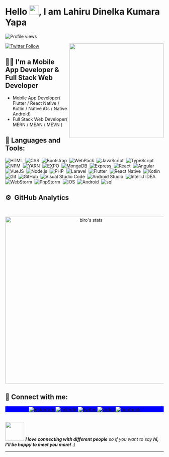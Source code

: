 <h1 align="left">Hello <img src="https://raw.githubusercontent.com/kaueMarques/kaueMarques/master/hi.gif" width="30px">, I am Lahiru Dinelka Kumara Yapa</h1>
<p align="left"> <img src="https://komarev.com/ghpvc/?username=devlahirudinelka&color=blueviolet" alt="Profile views" /> </p>
<img align="right" width="300em" height="300em" src="https://github.com/birobirobiro/birobirobiro/blob/master/animation_500_kv8i962g.gif?raw=true"/>

[![Twitter Follow](https://img.shields.io/twitter/follow/LahiruYapa2?color=1DA1F2&logo=twitter&style=for-the-badge)](https://twitter.com/LahiruYapa2)

## :man_technologist: I'm a Mobile App Developer & Full Stack Web Developer
- Mobile App Developer( Flutter / React Native / Kotlin / Native iOs / Native Android)<be />
- Full Stack Web Developer( MERN / MEAN / MEVN )
 

## :1st_place_medal: Languages and Tools:

![HTML](https://img.shields.io/badge/-HTML-05122A?style=flat-square&logo=HTML5)&nbsp;
![CSS](https://img.shields.io/badge/-CSS-05122A?style=flat-square&logo=CSS3&logoColor=1572B6)&nbsp;
![Bootstrap](https://img.shields.io/badge/-Bootstrap-05122A?style=flat-square&logo=Bootstrap&logoColor=1572B6)&nbsp;
![WebPack](https://img.shields.io/badge/-WebPack-05122A?style=flat-square&logo=WebPack&logoColor=1572B6)&nbsp;
![JavaScript](https://img.shields.io/badge/-JavaScript-05122A?style=flat-square&logo=javascript)&nbsp;
![TypeScript](https://img.shields.io/badge/-TypeScript-05122A?style=flat-square&logo=TypeScript)&nbsp;
![NPM](https://img.shields.io/badge/-npm-05122A?style=flat-square&logo=npm)&nbsp;
![YARN](https://img.shields.io/badge/-yarn-05122A?style=flat-square&logo=yarn)&nbsp;
![EXPO](https://img.shields.io/badge/-Expo-05122A?style=flat-square&logo=expo)&nbsp;
![MongoDB](https://img.shields.io/badge/-MondoDB-05122A?style=flat-square&logo=MongoDB)&nbsp;
![Express](https://img.shields.io/badge/-Express-05122A?style=flat-square&logo=Express)&nbsp;
![React](https://img.shields.io/badge/-React-05122A?style=flat-square&logo=react)&nbsp;
![Angular](https://img.shields.io/badge/-Angular-05122A?style=flat-square&logo=Angular)&nbsp;
![VueJS](https://img.shields.io/badge/-Vue.JS-05122A?style=flat-square&logo=Vue.JS)&nbsp;
![Node.js](https://img.shields.io/badge/-Node.js-05122A?style=flat-square&logo=node.js)&nbsp;
![PHP](https://img.shields.io/badge/-PHP-05122A?style=flat-square&logo=PHP)&nbsp;
![Laravel](https://img.shields.io/badge/-Laravel-05122A?style=flat-square&logo=Laravel)&nbsp;
![Flutter](https://img.shields.io/badge/-Flutter-05122A?style=flat-square&logo=FLutter)&nbsp;
![React Native](https://img.shields.io/badge/-React%20Native-05122A?style=flat-square&logo=react)&nbsp;
![Kotlin](https://img.shields.io/badge/-Kotlin-05122A?style=flat-square&logo=Kotlin)&nbsp;
![Git](https://img.shields.io/badge/-Git-05122A?style=flat-square&logo=git)&nbsp;
![GitHub](https://img.shields.io/badge/-GitHub-05122A?style=flat-square&logo=github)&nbsp;
![Visual Studio Code](https://img.shields.io/badge/-Visual%20Studio%20Code-05122A?style=flat-square&logo=visual-studio-code&logoColor=007ACC)&nbsp;
![Android Studio](https://img.shields.io/badge/-Android%20Studio-05122A?style=flat-square&logo=AndroidStudio)&nbsp;
![IntelliJ IDEA](https://img.shields.io/badge/-IntelliJ%20IDEA-05122A?style=flat-square&logo=IntelliJIDEA)&nbsp;
![WebStorm](https://img.shields.io/badge/-WebStorm-05122A?style=flat-square&logo=WebStorm)&nbsp;
![PhpStorm](https://img.shields.io/badge/-PhpStorm-05122A?style=flat-square&logo=PhpStorm)&nbsp;
![iOS](https://img.shields.io/badge/-iOS-05122A?style=flat-square&logo=Apple)&nbsp;
![Android](https://img.shields.io/badge/-Android-05122A?style=flat-square&logo=Android)&nbsp;
![sql](https://img.shields.io/badge/-sql-05122A?style=flat-square&logo=sql)&nbsp;
<br />

## ⚙️ &nbsp;GitHub Analytics
<br>

<p align="center">
<img width="530em" src="https://github-readme-stats.vercel.app/api?username=devlahirudinelka&show_icons=true&theme=nightowl" alt="biro's stats"/>
</p>


## :link: Connect with me:

<p align="center" style="background:blue">
  <a href="https://www.instagram.com/lahirud.k.yapa/" target="_blank">
 <img align="center" src="https://img.shields.io/badge/-lahirud.k.yapa-05122A?style=flat&logo=instagram" alt="instagram"/>
</a>
<a href="https://www.linkedin.com/in/lahiru-yapa/" target="_blank">
  <img align="center" src="https://img.shields.io/badge/-lahiruyapa-05122A?style=flat&logo=linkedin" alt="linkedin"/>
</a>
 <a href="https://twitter.com/LahiruYapa2" target="_blank">
  <img align="center" src="https://img.shields.io/badge/-LahiruYapa2-05122A?style=flat&logo=twitter" alt="twitter"/>
</a>
 <a href="https://www.reddit.com/user/lahiru_d_k_yapa" target="_blank">
  <img align="center" src="https://img.shields.io/badge/-lahiru_d_k_yapa-05122A?style=flat&logo=reddit" alt="reddit"/>
</a>
 <a href="https://www.facebook.com/lahiru.yapa.10/" target="_blank">
  <img align="center" src="https://img.shields.io/badge/-lahiru.yapa.10-05122A?style=flat&logo=facebook" alt="facebook"/>
</a>
</p>

<br />
<img src="https://media.giphy.com/media/LnQjpWaON8nhr21vNW/giphy.gif" width="60"> <em><b>I love connecting with different people</b> so if you want to say <b>hi, I'll be happy to meet you more!</b> :)</em>



---

[html5]: https://en.wikipedia.org/wiki/HTML5
[vscode]: https://code.visualstudio.com/
[twitter]: https://twitter.com/LahiruYapa2
[instagram]: https://www.instagram.com/lahirud.k.yapa/
[linkedin]: https://www.linkedin.com/in/lahiru-yapa/
[reddit]: https://www.reddit.com/user/lahiru_d_k_yapa
[facebook]: https://www.facebook.com/lahiru.yapa.10/

